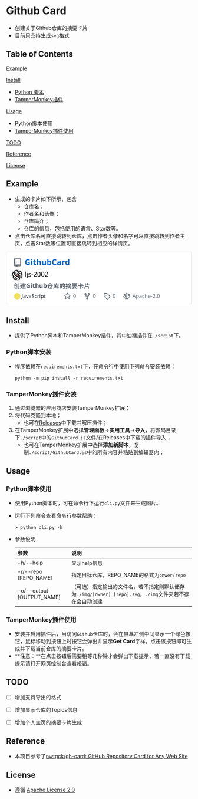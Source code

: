 # Github Card

- 创建关于Github仓库的摘要卡片
- 目前只支持生成`svg`格式

## Table of Contents

[Example](#example)

[Install](#install)

- [Python 脚本](#python脚本安装)
- [TamperMonkey插件](#TamperMonkey插件安装)

[Usage](#usage)

- [Python脚本使用](#python脚本使用)
- [TamperMonkey插件使用](#TamperMonkey插件使用)

[TODO](#todo)

[Reference](#reference)

[License](#license)

## Example

- 生成的卡片如下所示，包含
  - 仓库名；
  - 作者名和头像；
  - 仓库简介；
  - 仓库的信息，包括使用的语言、Star数等。
- 点击仓库名可直接跳转到仓库，点击作者头像和名字可以直接跳转到作者主页，点击Star数等位置可直接跳转到相应的详情页。

![Example](assets/ljs-2002_GithubCard.svg)

## Install

- 提供了Python脚本和TamperMonkey插件，其中油猴插件在`./script`下。

### Python脚本安装

- 程序依赖在`requirements.txt`下，在命令行中使用下列命令安装依赖：

  ```shell
  python -m pip install -r requirements.txt
  ```

  

### TamperMonkey插件安装

1. 通过浏览器的应用商店安装TamperMonkey扩展；
2. 将代码克隆到本地；
   - 也可在[Releases](https://github.com/ljs-2002/GithubCard/releases)中下载并解压插件；
3. 在TamperMonkey扩展中选择**管理面板**→**实用工具**→**导入**，将源码目录下`./script`中的`GithubCard.js`文件/在Releases中下载的插件导入；
   - 也可在TamperMonkey扩展中选择**添加新脚本**，复制`./script/GithubCard.js`中的所有内容并粘贴到编辑器内；



## Usage

### Python脚本使用

- 使用Python脚本时，可在命令行下运行`cli.py`文件来生成图片。

- 运行下列命令查看命令行参数帮助：

  ```shell
  > python cli.py -h
  ```

- 参数说明

  | 参数                      | 说明                                                         |
  | ------------------------- | ------------------------------------------------------------ |
  | -h/--help                 | 显示help信息                                                 |
  | -r/--repo [REPO_NAME]     | 指定目标仓库，REPO_NAME的格式为`onwer/repo`                  |
  | -o/--output [OUTPUT_NAME] | （可选）指定输出的文件名，若不指定则默认储存为`./img/[owner]_[repo].svg`，`./img`文件夹若不存在会自动创建 |



### TamperMonkey插件使用

- 安装并启用插件后，当访问`Github`仓库时，会在屏幕左侧中间显示一个绿色按钮，鼠标移动到按钮上时按钮会弹出并显示**Get Card**字样。点击该按钮即可生成并下载当前仓库的摘要卡片。
- **注意：**在点击按钮后需要稍等几秒钟才会弹出下载提示，若一直没有下载提示请打开网页控制台查看报错。



## TODO

- [ ] 增加支持导出的格式
- [ ] 增加显示仓库的Topics信息
- [ ] 增加个人主页的摘要卡片生成



## Reference

- 本项目参考了[nwtgck/gh-card:  GitHub Repository Card for Any Web Site](https://github.com/nwtgck/gh-card)



## License

- 遵循 [Apache License 2.0](https://github.com/ljs-2002/GithubCard/blob/main/LICENSE)